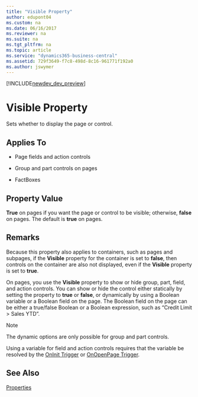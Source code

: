 ```yaml
---
title: "Visible Property"
author: edupont04
ms.custom: na
ms.date: 06/16/2017
ms.reviewer: na
ms.suite: na
ms.tgt_pltfrm: na
ms.topic: article
ms.service: "dynamics365-business-central"
ms.assetid: 729f3649-f7c8-498d-8c16-961771f192a0
ms.author: jswymer
---
```


[!INCLUDE[newdev_dev_preview](../includes/newdev_dev_preview.md)]

# Visible Property
Sets whether to display the page or control.  

## Applies To  

-   Page fields and action controls

-   Group and part controls on pages  

-   FactBoxes  

## Property Value  
 **True** on pages if you want the page or control to be visible; otherwise, **false** on pages. The default is **true** on pages.  

## Remarks  
 Because this property also applies to containers, such as pages and subpages, if the **Visible** property for the container is set to **false**, then controls on the container are also not displayed, even if the **Visible** property is set to **true**.  

 On pages, you use the **Visible** property to show or hide group, part, field, and action controls. You can show or hide the control either statically by setting the property to **true** or **false**, or dynamically by using a Boolean variable or a Boolean field on the page. The Boolean field on the page can be either a true/false Boolean or a Boolean expression, such as “Credit Limit > Sales YTD”.  

> [!NOTE]  
>  The dynamic options are only possible for group and part controls.  

 Using a variable for field and action controls requires that the variable be resolved by the [OnInit Trigger](../triggers/devenv-oninit-trigger.md) or [OnOpenPage Trigger](../triggers/devenv-onopenpage-trigger.md).  

## See Also  
 [Properties](devenv-properties.md)
